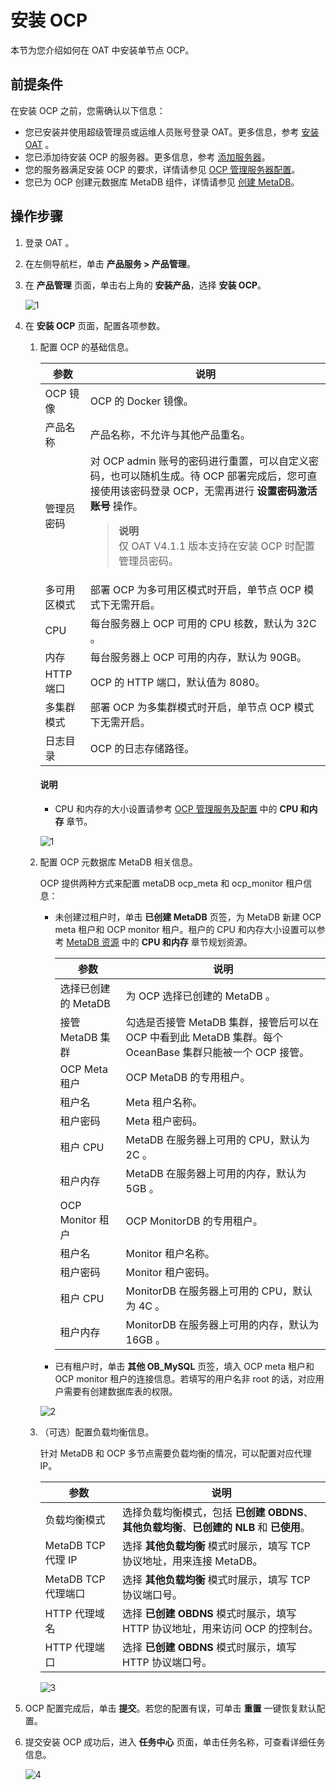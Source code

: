 # 安装 OCP

本节为您介绍如何在 OAT 中安装单节点 OCP。

## 前提条件

在安装 OCP 之前，您需确认以下信息：

* 您已安装并使用超级管理员或运维人员账号登录 OAT。更多信息，参考 [安装 OAT](https://www.oceanbase.com/docs/enterprise-oat-doc-cn-10000000001092535) 。
* 您已添加待安装 OCP 的服务器。更多信息，参考 [添加服务器](../../../200.prepare-the-deployment-environment/200.standardized-host.md)。
* 您的服务器满足安装 OCP 的要求，详情请参见 [OCP 管理服务器配置](../../100.planning-resources/100.planning-resources-of-single-node/400.prepare-host-single-node.md)。
* 您已为 OCP 创建元数据库 MetaDB 组件，详情请参见 [创建 MetaDB](../100.deploying-a-single-point-of-ocp/200.install-metadb-single-point.md)。

## 操作步骤

1. 登录 OAT 。

2. 在左侧导航栏，单击 **产品服务 > 产品管理**。

3. 在 **产品管理** 页面，单击右上角的 **安装产品**，选择 **安装 OCP**。

     ![1](https://obbusiness-private.oss-cn-shanghai.aliyuncs.com/doc/img/ocp/401/%E5%AE%89%E8%A3%85ocp1.png)

4. 在 **安装 OCP** 页面，配置各项参数。

   1. 配置 OCP 的基础信息。

        |   参数   |   说明   |
        |--------|---------|
        |   OCP 镜像   |   OCP 的 Docker 镜像。   |
        |   产品名称   |   产品名称，不允许与其他产品重名。   |
        |   管理员密码  |    对 OCP admin 账号的密码进行重置，可以自定义密码，也可以随机生成。待 OCP 部署完成后，您可直接使用该密码登录 OCP，无需再进行 **设置密码激活账号** 操作。 <blockquote>**说明**</br>仅 OAT V4.1.1 版本支持在安装 OCP 时配置管理员密码。</blockquote>      |
        |   多可用区模式 |   部署 OCP 为多可用区模式时开启，单节点 OCP 模式下无需开启。     |
        |   CPU   |   每台服务器上 OCP 可用的 CPU 核数，默认为 32C 。  |
        |   内存   |   每台服务器上 OCP 可用的内存，默认为 90GB。   |
        |   HTTP 端口   |   OCP 的 HTTP 端口，默认值为 8080。   |
        |   多集群模式   |   部署 OCP 为多集群模式时开启，单节点 OCP 模式下无需开启。  |
        |   日志目录  |   OCP 的日志存储路径。   |

      <main id="notice" type='explain'>
      <h4>说明</h4>
      <ul>
      <li>CPU 和内存的大小设置请参考 <a href="../../100.planning-resources/100.planning-resources-of-single-node/100.ocp-server-specifications-single-node.md">OCP 管理服务及配置</a> 中的 <strong>CPU 和内存</strong> 章节。</li>
      </ul>
      </main>

      ![1](https://obbusiness-private.oss-cn-shanghai.aliyuncs.com/doc/img/ocp/401/%E5%AE%89%E8%A3%85ocp%E5%9F%BA%E7%A1%80%E9%85%8D%E7%BD%AE1.png)

   2. 配置 OCP 元数据库 MetaDB 相关信息。

      OCP 提供两种方式来配置 metaDB ocp_meta 和 ocp_monitor 租户信息：

      * 未创建过租户时，单击 **已创建 MetaDB** 页签，为 MetaDB 新建 OCP meta 租户和 OCP monitor 租户。租户的 CPU 和内存大小设置可以参考 [MetaDB 资源](../../100.planning-resources/100.planning-resources-of-single-node/200.metadb-resources-single-node.md) 中的 **CPU 和内存** 章节规划资源。

        |   参数   |   说明   |
        |--------|---------|
        |   选择已创建的 MetaDB   |   为 OCP 选择已创建的 MetaDB 。  |
        |   接管 MetaDB 集群   |   勾选是否接管 MetaDB 集群，接管后可以在 OCP 中看到此 MetaDB 集群。每个 OceanBase 集群只能被一个 OCP 接管。  |
        |   OCP Meta 租户   |   OCP MetaDB 的专用租户。   |
        |   租户名   |   Meta 租户名称。  |
        |   租户密码  |   Meta 租户密码。  |
        |   租户 CPU  |   MetaDB 在服务器上可用的 CPU，默认为 2C 。  |
        |   租户内存  |   MetaDB 在服务器上可用的内存，默认为 5GB 。  |
        |   OCP Monitor 租户  |   OCP MonitorDB 的专用租户。  |
        |   租户名  |   Monitor 租户名称。  |
        |   租户密码  |   Monitor 租户密码。  |
        |   租户 CPU  |   MonitorDB 在服务器上可用的 CPU，默认为 4C 。  |
        |   租户内存  |   MonitorDB 在服务器上可用的内存，默认为 16GB 。  |

      * 已有租户时，单击 **其他 OB_MySQL** 页签，填入 OCP meta 租户和 OCP monitor 租户的连接信息。若填写的用户名非 root 的话，对应用户需要有创建数据库表的权限。

      ![2](https://obbusiness-private.oss-cn-shanghai.aliyuncs.com/doc/img/ocp/401/%E5%AE%89%E8%A3%85ocp-metadb%E9%85%8D%E7%BD%AE1.png)

   3. （可选）配置负载均衡信息。

      针对 MetaDB 和 OCP 多节点需要负载均衡的情况，可以配置对应代理 IP。

        |   参数   |   说明   |
        |--------|---------|
        |   负载均衡模式   |   选择负载均衡模式，包括 **已创建 OBDNS**、**其他负载均衡**、**已创建的 NLB** 和 **已使用**。  |
        |   MetaDB TCP 代理 IP   |  选择 **其他负载均衡** 模式时展示，填写 TCP 协议地址，用来连接 MetaDB。  |
        |   MetaDB TCP 代理端口   |  选择 **其他负载均衡** 模式时展示，填写 TCP 协议端口号。   |
        |   HTTP 代理域名  |   选择 **已创建 OBDNS** 模式时展示，填写 HTTP 协议地址，用来访问 OCP 的控制台。   |
        |   HTTP 代理端口  |   选择 **已创建 OBDNS** 模式时展示，填写 HTTP 协议端口号。  |

      ![3](https://obbusiness-private.oss-cn-shanghai.aliyuncs.com/doc/img/ocp/401/%E5%AE%89%E8%A3%85ocp-%E8%B4%9F%E8%BD%BD%E5%9D%87%E8%A1%A1%E9%85%8D%E7%BD%AE1.png)

5. OCP 配置完成后，单击 **提交**。若您的配置有误，可单击 **重置** 一键恢复默认配置。

6. 提交安装 OCP 成功后，进入 **任务中心** 页面，单击任务名称，可查看详细任务信息。

    ![4](https://obbusiness-private.oss-cn-shanghai.aliyuncs.com/doc/img/ocp/401/%E5%AE%89%E8%A3%85ocp%E4%BB%BB%E5%8A%A11.png)
